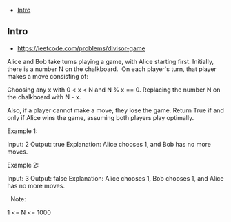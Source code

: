 - [Intro](#intro)

## Intro

- https://leetcode.com/problems/divisor-game

Alice and Bob take turns playing a game, with Alice starting first.
Initially, there is a number N on the chalkboard.  On each player's turn, that player makes a move consisting of:

Choosing any x with 0 < x < N and N % x == 0.
Replacing the number N on the chalkboard with N - x.

Also, if a player cannot make a move, they lose the game.
Return True if and only if Alice wins the game, assuming both players play optimally.
 



Example 1:

Input: 2
Output: true
Explanation: Alice chooses 1, and Bob has no more moves.


Example 2:

Input: 3
Output: false
Explanation: Alice chooses 1, Bob chooses 1, and Alice has no more moves.

 
Note:

1 <= N <= 1000


